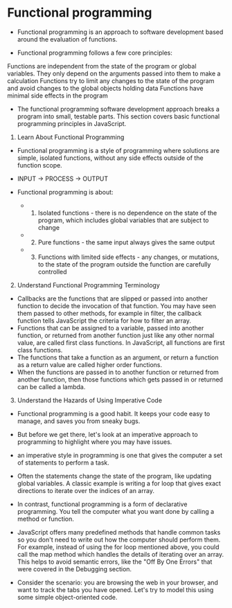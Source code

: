 # Functional programming

- Functional programming is an approach to software development based around the evaluation of functions.

- Functional programming follows a few core principles:

Functions are independent from the state of the program or global variables. They only depend on the arguments passed into them to make a calculation
Functions try to limit any changes to the state of the program and avoid changes to the global objects holding data
Functions have minimal side effects in the program

- The functional programming software development approach breaks a program into small, testable parts. This section covers basic functional programming principles in JavaScript.

1. Learn About Functional Programming

- Functional programming is a style of programming where solutions are simple, isolated functions, without any side effects outside of the function scope.

- INPUT -> PROCESS -> OUTPUT

- Functional programming is about:

  - 1. Isolated functions - there is no dependence on the state of the program, which includes global variables that are subject to change

  - 2. Pure functions - the same input always gives the same output

  - 3. Functions with limited side effects - any changes, or mutations, to the state of the program outside the function are carefully controlled

2. Understand Functional Programming Terminology

- Callbacks are the functions that are slipped or passed into another function to decide the invocation of that function. You may have seen them passed to other methods, for example in filter, the callback function tells JavaScript the criteria for how to filter an array.
- Functions that can be assigned to a variable, passed into another function, or returned from another function just like any other normal value, are called first class functions. In JavaScript, all functions are first class functions.
- The functions that take a function as an argument, or return a function as a return value are called higher order functions.
- When the functions are passed in to another function or returned from another function, then those functions which gets passed in or returned can be called a lambda.

3. Understand the Hazards of Using Imperative Code

- Functional programming is a good habit. It keeps your code easy to manage, and saves you from sneaky bugs.

- But before we get there, let's look at an imperative approach to programming to highlight where you may have issues.
- an imperative style in programming is one that gives the computer a set of statements to perform a task.

- Often the statements change the state of the program, like updating global variables. A classic example is writing a for loop that gives exact directions to iterate over the indices of an array.

- In contrast, functional programming is a form of declarative programming. You tell the computer what you want done by calling a method or function.

- JavaScript offers many predefined methods that handle common tasks so you don't need to write out how the computer should perform them. For example, instead of using the for loop mentioned above, you could call the map method which handles the details of iterating over an array. This helps to avoid semantic errors, like the "Off By One Errors" that were covered in the Debugging section.

- Consider the scenario: you are browsing the web in your browser, and want to track the tabs you have opened. Let's try to model this using some simple object-oriented code.
